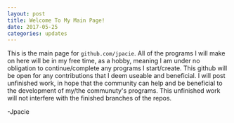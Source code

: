 ```yaml
---
layout: post
title: Welcome To My Main Page!
date: 2017-05-25
categories: updates
---
```

This is the main page for `github.com/jpacie`. All of the programs I will make on here will be in my free time, as a hobby, meaning I am under no obligation to continue/complete any programs I start/create.
This github will be open for any contributions that I deem useable and beneficial.
I will post unfinished work, in hope that the community can help and be beneficial to the development of my/the communuty's programs.
This unfinished work will not interfere with the finished branches of the repos.

-Jpacie
